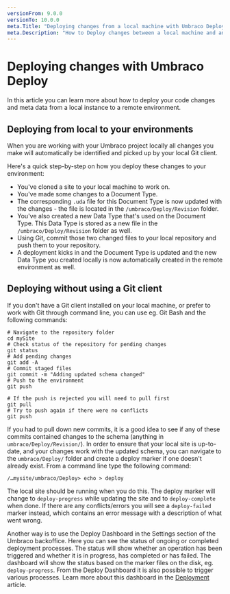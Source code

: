 ```yaml
---
versionFrom: 9.0.0
versionTo: 10.0.0
meta.Title: "Deploying changes from a local machine with Umbraco Deploy"
meta.Description: "How to Deploy changes between a local machine and an environment in Umbraco Deploy using either a Git Gui or without"
---
```


# Deploying changes with Umbraco Deploy

In this article you can learn more about how to deploy your code changes and meta data from a local instance to a remote environment.

## Deploying from local to your environments

When you are working with your Umbraco project locally all changes you make will automatically be identified and picked up by your local Git client.

Here's a quick step-by-step on how you deploy these changes to your environment:

- You've cloned a site to your local machine to work on.
- You've made some changes to a Document Type.
- The corresponding `.uda` file for this Document Type is now updated with the changes - the file is located in the `/umbraco/Deploy/Revision` folder.
- You've also created a new Data Type that's used on the Document Type. This Data Type is stored as a new file in the `/umbraco/Deploy/Revision` folder as well.
- Using Git, commit those two changed files to your local repository and push them to your repository.
- A deployment kicks in and the Document Type is updated and the new Data Type you created locally is now automatically created in the remote environment as well.

## Deploying without using a Git client

If you don't have a Git client installed on your local machine, or prefer to work with Git through command line, you can use eg. Git Bash and the following commands:

```none
# Navigate to the repository folder
cd mySite
# Check status of the repository for pending changes
git status
# Add pending changes
git add -A
# Commit staged files
git commit -m "Adding updated schema changed"
# Push to the environment
git push

# If the push is rejected you will need to pull first
git pull
# Try to push again if there were no conflicts
git push
```

If you had to pull down new commits, it is a good idea to see if any of these commits contained changes to the schema (anything in `umbraco/Deploy/Revision/`). In order to ensure that your local site is up-to-date, and your changes work with the updated schema, you can navigate to the `umbraco/Deploy/` folder and create a deploy marker if one doesn't already exist. From a command line type the following command:

`/…mysite/umbraco/Deploy> echo > deploy`

The local site should be running when you do this. The deploy marker will change to `deploy-progress` while updating the site and to `deploy-complete` when done. If there are any conflicts/errors you will see a `deploy-failed` marker instead, which contains an error message with a description of what went wrong.

Another way is to use the Deploy Dashboard in the Settings section of the Umbraco backoffice. Here you can see the status of ongoing or completed deployment processes. The status will show whether an operation has been triggered and whether it is in progress, has completed or has failed. The dashboard will show the status based on the marker files on the disk, eg. `deploy-progress`. From the Deploy Dashboard it is also possible to trigger various processes. Learn more about this dashboard in the [Deployment](../)
 article.
